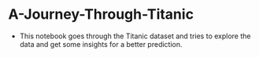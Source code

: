 # A-Journey-Through-Titanic
- This notebook goes through the Titanic dataset and tries to explore the data and get some insights for a better prediction.
